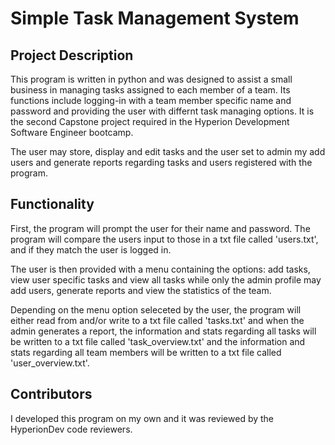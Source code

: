# Simple Task Management System
## Project Description
This program is written in python and was designed to assist a small business in managing 
tasks assigned to each member of a team. Its functions include logging-in with a team member
specific name and password and providing the user with differnt task managing options. It is the second Capstone project required in the Hyperion Development Software Engineer bootcamp.

The user may store, display and edit tasks and the user set to admin my add users and generate
reports regarding tasks and users registered with the program.

## Functionality
First, the program will prompt the user for their name and password. The program will compare
the users input to those in a txt file called 'users.txt', and if they match the user is logged in.

The user is then provided with a menu containing the options: add tasks, view user specific tasks and
view all tasks while only the admin profile may add users, generate reports and view the statistics of the team.

Depending on the menu option seleceted by the user, the program will either read from and/or write to a txt
file called 'tasks.txt' and when the admin generates a report, the information and stats regarding all tasks
will be written to a txt file called 'task_overview.txt' and the information and stats regarding all team members
will be written to a txt file called 'user_overview.txt'.

## Contributors
I developed this program on my own and it was reviewed by the HyperionDev code reviewers.
